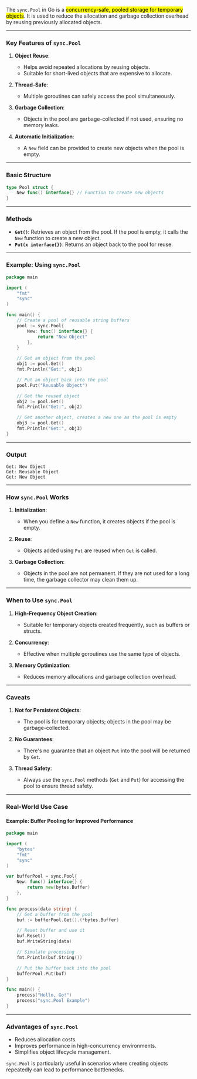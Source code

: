 The `sync.Pool` in Go is a <mark class="hltr-g">concurrency-safe, pooled storage for temporary objects</mark>. It is used to reduce the allocation and garbage collection overhead by reusing previously allocated objects.

---
### **Key Features of `sync.Pool`**

1. **Object Reuse**:
    
    - Helps avoid repeated allocations by reusing objects.
    - Suitable for short-lived objects that are expensive to allocate.
2. **Thread-Safe**:
    
    - Multiple goroutines can safely access the pool simultaneously.
3. **Garbage Collection**:
    
    - Objects in the pool are garbage-collected if not used, ensuring no memory leaks.
4. **Automatic Initialization**:
    
    - A `New` field can be provided to create new objects when the pool is empty.

---

### **Basic Structure**

```go
type Pool struct {
    New func() interface{} // Function to create new objects
}
```

---

### **Methods**

- **`Get()`**: Retrieves an object from the pool. If the pool is empty, it calls the `New` function to create a new object.
- **`Put(x interface{})`**: Returns an object back to the pool for reuse.

---

### **Example: Using `sync.Pool`**

```go
package main

import (
	"fmt"
	"sync"
)

func main() {
	// Create a pool of reusable string buffers
	pool := sync.Pool{
		New: func() interface{} {
			return "New Object"
		},
	}

	// Get an object from the pool
	obj1 := pool.Get()
	fmt.Println("Get:", obj1)

	// Put an object back into the pool
	pool.Put("Reusable Object")

	// Get the reused object
	obj2 := pool.Get()
	fmt.Println("Get:", obj2)

	// Get another object, creates a new one as the pool is empty
	obj3 := pool.Get()
	fmt.Println("Get:", obj3)
}
```

---

### **Output**

```
Get: New Object
Get: Reusable Object
Get: New Object
```

---

### **How `sync.Pool` Works**

1. **Initialization**:
    
    - When you define a `New` function, it creates objects if the pool is empty.
2. **Reuse**:
    
    - Objects added using `Put` are reused when `Get` is called.
3. **Garbage Collection**:
    
    - Objects in the pool are not permanent. If they are not used for a long time, the garbage collector may clean them up.

---

### **When to Use `sync.Pool`**

1. **High-Frequency Object Creation**:
    
    - Suitable for temporary objects created frequently, such as buffers or structs.
2. **Concurrency**:
    
    - Effective when multiple goroutines use the same type of objects.
3. **Memory Optimization**:
    
    - Reduces memory allocations and garbage collection overhead.

---

### **Caveats**

1. **Not for Persistent Objects**:
    
    - The pool is for temporary objects; objects in the pool may be garbage-collected.
2. **No Guarantees**:
    
    - There's no guarantee that an object `Put` into the pool will be returned by `Get`.
3. **Thread Safety**:
    
    - Always use the `sync.Pool` methods (`Get` and `Put`) for accessing the pool to ensure thread safety.

---

### **Real-World Use Case**

#### Example: Buffer Pooling for Improved Performance

```go
package main

import (
	"bytes"
	"fmt"
	"sync"
)

var bufferPool = sync.Pool{
	New: func() interface{} {
		return new(bytes.Buffer)
	},
}

func process(data string) {
	// Get a buffer from the pool
	buf := bufferPool.Get().(*bytes.Buffer)

	// Reset buffer and use it
	buf.Reset()
	buf.WriteString(data)

	// Simulate processing
	fmt.Println(buf.String())

	// Put the buffer back into the pool
	bufferPool.Put(buf)
}

func main() {
	process("Hello, Go!")
	process("sync.Pool Example")
}
```

---

### **Advantages of `sync.Pool`**

- Reduces allocation costs.
- Improves performance in high-concurrency environments.
- Simplifies object lifecycle management.

`sync.Pool` is particularly useful in scenarios where creating objects repeatedly can lead to performance bottlenecks.